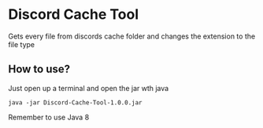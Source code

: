 # Discord Cache Tool
Gets every file from discords cache folder and changes the extension to the file type 

## How to use?
Just open up a terminal and open the jar wth java

```
java -jar Discord-Cache-Tool-1.0.0.jar
```
Remember to use Java 8